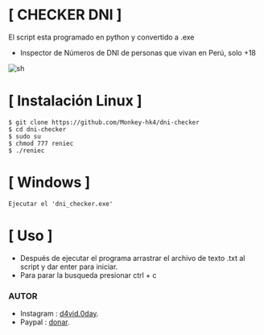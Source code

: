 # [ CHECKER DNI  ]
El script esta programado en python y convertido a .exe

- Inspector de Números de DNI de personas que vivan en Perú, solo +18

![sh](https://github.com/Monkey-hk4/dni-checker/blob/main/foto_prueba.png)

# [ Instalación Linux ]
```
$ git clone https://github.com/Monkey-hk4/dni-checker
$ cd dni-checker
$ sudo su
$ chmod 777 reniec
$ ./reniec
```

# [ Windows ]
```
Ejecutar el 'dni_checker.exe' 
```

# [ Uso ] 
- Después de ejecutar el programa arrastrar el archivo de texto .txt al script y dar enter para iniciar.
- Para parar la busqueda presionar ctrl + c

### AUTOR
- Instagram : [d4vid.0day](https://www.instagram.com/d4vid.0day).
- Paypal : [donar](https://www.paypal.com/paypalme/davidhk4).

